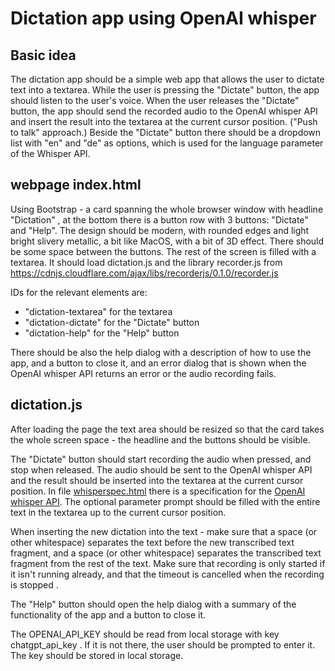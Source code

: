 # Dictation app using OpenAI whisper

## Basic idea

The dictation app should be a simple web app that allows the user to dictate text into a textarea.
While the user is pressing the "Dictate" button, the app should listen to the user's voice.
When the user releases the "Dictate" button, the app should send the recorded audio to the OpenAI whisper API and
insert the result into the textarea at the current cursor position. ("Push to talk" approach.)
Beside the "Dictate" button there should be a dropdown list with "en" and "de" as options, which is used for
the language parameter of the Whisper API.

## webpage index.html

Using Bootstrap - a card spanning the whole browser window with headline "Dictation" , at the bottom
there is a button row with 3 buttons: "Dictate" and "Help".
The design should be modern, with rounded edges and light bright slivery metallic, a bit like MacOS, with
a bit of 3D effect.
There should be some space between the buttons.
The rest of the screen is filled with a textarea.
It should load dictation.js and the library recorder.js from
https://cdnjs.cloudflare.com/ajax/libs/recorderjs/0.1.0/recorder.js

IDs for the relevant elements are:

- "dictation-textarea" for the textarea
- "dictation-dictate" for the "Dictate" button
- "dictation-help" for the "Help" button

There should be also the help dialog with a description of how to use the app, and a button to close it,
and an error dialog that is shown when the OpenAI whisper API returns an error or the audio recording fails.

## dictation.js

After loading the page the text area should be resized so that the card takes the whole screen space - the
headline and the buttons should be visible.

The "Dictate" button should start recording the audio when pressed, and stop when released. The audio should be
sent to the OpenAI whisper API and the result should be inserted into the textarea at the current cursor position.
In file [whisperspec.html](whisperspec.html) there is a specification for the
[OpenAI whisper API](https://platform.openai.com/docs/api-reference/audio/createTranscription).
The optional parameter prompt should be filled with the entire text in the textarea up to the current cursor position.

When inserting the new dictation into the text - make sure that a space (or other whitespace) separates the text before
the new transcribed text fragment, and a space (or other whitespace) separates the transcribed text fragment from the
rest of the text.
Make sure that recording is only started if it isn't running already, and that the timeout is cancelled when the
recording is stopped .

The "Help" button should open the help dialog with a summary of the functionality of the app and a button to close it.

The OPENAI_API_KEY should be read from local storage with key chatgpt_api_key . If it is not there, the user should be
prompted to enter it. The key should be stored in local storage.
